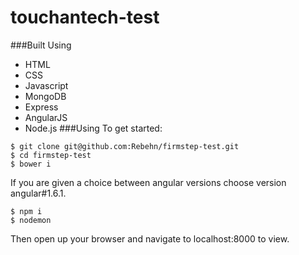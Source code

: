 # touchantech-test
###Built Using
- HTML
- CSS
- Javascript
- MongoDB
- Express
- AngularJS
- Node.js
###Using
To get started:
```
$ git clone git@github.com:Rebehn/firmstep-test.git
$ cd firmstep-test
$ bower i
```
If you are given a choice between angular versions choose version angular#1.6.1.

```
$ npm i
$ nodemon
```
Then open up your browser and navigate to localhost:8000 to view.
